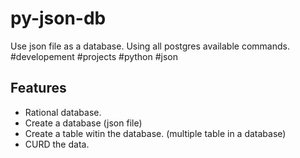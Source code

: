 # py-json-db 
Use json file as a database. Using all postgres available commands.
#developement #projects #python #json

## Features
- Rational database.
- Create a database (json file)
- Create a table witin the database. (multiple table in a database)
- CURD the data.
